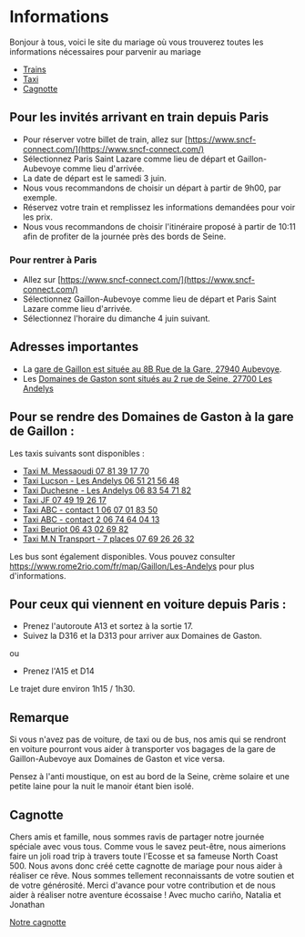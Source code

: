 # Informations

Bonjour à tous, voici le site du mariage où vous trouverez toutes les informations nécessaires pour parvenir au mariage 

- [Trains](#pour-les-invités-arrivant-en-train-depuis-paris)
- [Taxi](#pour-se-rendre-des-domaines-de-gaston-à-la-gare-de-gaillon-)
- [Cagnotte](#cagnotte)

## Pour les invités arrivant en train depuis Paris

- Pour réserver votre billet de train, allez sur [https://www.sncf-connect.com/](https://www.sncf-connect.com/)
- Sélectionnez Paris Saint Lazare comme lieu de départ et Gaillon-Aubevoye comme lieu d'arrivée.
- La date de départ est le samedi 3 juin.
- Nous vous recommandons de choisir un départ à partir de 9h00, par exemple.
- Réservez votre train et remplissez les informations demandées pour voir les prix.
- Nous vous recommandons de choisir l'itinéraire proposé à partir de 10:11 afin de profiter de la journée près des bords de Seine.

### Pour rentrer à Paris

 - Allez sur [https://www.sncf-connect.com/](https://www.sncf-connect.com/)
 - Sélectionnez Gaillon-Aubevoye comme lieu de départ et Paris Saint Lazare comme lieu d'arrivée.
 - Sélectionnez l'horaire du dimanche 4 juin suivant.

## Adresses importantes 

- La [gare de Gaillon est située au 8B Rue de la Gare, 27940 Aubevoye](https://goo.gl/maps/HTQBTJ9RZEU18tQQ8).
- Les [Domaines de Gaston sont situés au 2 rue de Seine, 27700 Les Andelys](https://goo.gl/maps/CsotP5M61S6ssrcR7)

## Pour se rendre des Domaines de Gaston à la gare de Gaillon :

Les taxis suivants sont disponibles : 

- [Taxi M. Messaoudi 07 81 39 17 70](tel:0781391770)  
- [Taxi Lucson - Les Andelys 06 51 21 56 48](tel:0651215648)  
- [Taxi Duchesne - Les Andelys 06 83 54 71 82](tel:0683547182)  
- [Taxi JF 07 49 19 26 17](tel:0749192617)  
- [Taxi ABC - contact 1 06 07 01 83 50](tel:0607018350)  
- [Taxi ABC - contact 2 06 74 64 04 13](tel:0674640413)  
- [Taxi Beuriot 06 43 02 69 82](tel:0643026982)  
- [Taxi M.N Transport - 7 places 07 69 26 26 32](tel:0769262632)

Les bus sont également disponibles. Vous pouvez consulter https://www.rome2rio.com/fr/map/Gaillon/Les-Andelys pour plus d'informations.

## Pour ceux qui viennent en voiture depuis Paris :

- Prenez l'autoroute A13 et sortez à la sortie 17.
- Suivez la D316 et la D313 pour arriver aux Domaines de Gaston.

ou 
- Prenez l'A15 et D14

Le trajet dure environ 1h15 / 1h30.

## Remarque

Si vous n'avez pas de voiture, de taxi ou de bus, nos amis qui se rendront en voiture pourront vous aider à transporter vos bagages de la gare de Gaillon-Aubevoye aux Domaines de Gaston et vice versa. 

Pensez à l'anti moustique, on est au bord de la Seine, crème solaire et une petite laine pour la nuit le manoir étant bien isolé. 

## Cagnotte 

Chers amis et famille, nous sommes ravis de partager notre journée spéciale avec vous tous. Comme vous le savez peut-être, nous aimerions faire un joli road trip à travers toute l'Ecosse et sa fameuse North Coast 500. Nous avons donc créé cette cagnotte de mariage pour nous aider à réaliser ce rêve. Nous sommes tellement reconnaissants de votre soutien et de votre générosité. Merci d'avance pour votre contribution et de nous aider à réaliser notre aventure écossaise !
Avec mucho cariño, Natalia et Jonathan

[Notre cagnotte](https://www.lepotcommun.fr/pot/czbn61c4)
